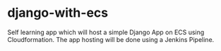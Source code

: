 # django-with-ecs
Self learning app which will host a simple Django App on ECS using Cloudformation. The app hosting will be done using a Jenkins Pipeline.
